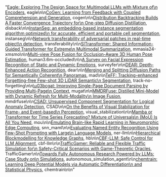 "[Eagle: Exploring The Design Space for Multimodal LLMs with Mixture of\n  Encoders](http://arxiv.org/abs/2408.15998v1), eagle\n\n[CoGen: Learning from Feedback with Coupled Comprehension and Generation](http://arxiv.org/abs/2408.15992v1), cogen\n\n[Distribution Backtracking Builds A Faster Convergence Trajectory for\n  One-step Diffusion Distillation](http://arxiv.org/abs/2408.15991v1), disback\n\n[InstanSeg: an embedding-based instance segmentation algorithm optimized\n  for accurate, efficient and portable cell segmentation](http://arxiv.org/abs/2408.15954v1), instanseg\n\n[Network transferability of adversarial patches in real-time object\n  detection](http://arxiv.org/abs/2408.15833v1), transferability\n\n[SITransformer: Shared Information-Guided Transformer for Extreme\n  Multimodal Summarization](http://arxiv.org/abs/2408.15829v1), mmasia24-xmsmo\n\n[Multi-view Pose Fusion for Occlusion-Aware 3D Human Pose Estimation](http://arxiv.org/abs/2408.15810v1), human3.6m-occluded\n\n[A Survey on Facial Expression Recognition of Static and Dynamic Emotions](http://arxiv.org/abs/2408.15777v1), surveyfer\n\n[DEAR: Depth-Enhanced Action Recognition](http://arxiv.org/abs/2408.15679v1), dear\n\n[Merging and Splitting Diffusion Paths for Semantically Coherent\n  Panoramas](http://arxiv.org/abs/2408.15660v1), mad\n\n[TeFF: Tracking-enhanced Forgetting-free Few-shot 3D LiDAR Semantic\n  Segmentation](http://arxiv.org/abs/2408.15657v1), track-no-forgetting\n\n[\u03bcgat: Improving Single-Page Document Parsing by Providing Multi-Page\n  Context](http://arxiv.org/abs/2408.15646v1), mugat\n\n[MMDRFuse: Distilled Mini-Model with Dynamic Refresh for Multi-Modality\n  Image Fusion](http://arxiv.org/abs/2408.15641v1), mmdrfuse\n\n[CSAD: Unsupervised Component Segmentation for Logical Anomaly Detection](http://arxiv.org/abs/2408.15628v1), CSAD\n\n[On the Benefits of Visual Stabilization for Frame- and Event-based\n  Perception](http://arxiv.org/abs/2408.15602v1), visual_stabilization\n\n[Mamba or Transformer for Time Series Forecasting? Mixture of Universals\n  (MoU) Is All You Need](http://arxiv.org/abs/2408.15997v1), mou\n\n[Emulating Brain-like Rapid Learning in Neuromorphic Edge Computing](http://arxiv.org/abs/2408.15800v1), snn_maml\n\n[Evaluating Named Entity Recognition Using Few-Shot Prompting with Large\n  Language Models](http://arxiv.org/abs/2408.15796v1), ner-llm\n\n[Hierarchical Blockmodelling for Knowledge Graphs](http://arxiv.org/abs/2408.15649v1), hb\n\n[CBF-LLM: Safe Control for LLM Alignment](http://arxiv.org/abs/2408.15625v1), cbf-llm\n\n[TrafficGamer: Reliable and Flexible Traffic Simulation for\n  Safety-Critical Scenarios with Game-Theoretic Oracles](http://arxiv.org/abs/2408.15538v1), TrafficGamer\n\n[Towards Fully Autonomous Research Powered by LLMs: Case Study on\n  Simulations](http://arxiv.org/abs/2408.15512v1), autonomous_simulation_agent\n\n[chemtrain: Learning Deep Potential Models via Automatic Differentiation\n  and Statistical Physics](http://arxiv.org/abs/2408.15852v1), chemtrain\n\n"